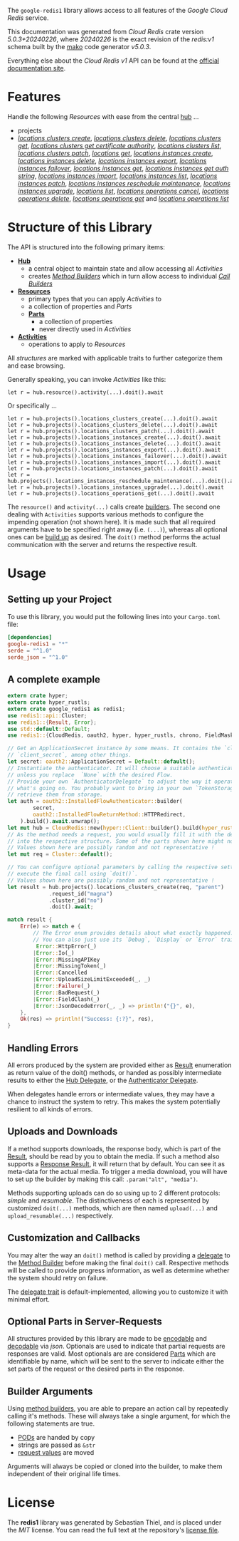 <!---
DO NOT EDIT !
This file was generated automatically from 'src/generator/templates/api/README.md.mako'
DO NOT EDIT !
-->
The `google-redis1` library allows access to all features of the *Google Cloud Redis* service.

This documentation was generated from *Cloud Redis* crate version *5.0.3+20240226*, where *20240226* is the exact revision of the *redis:v1* schema built by the [mako](http://www.makotemplates.org/) code generator *v5.0.3*.

Everything else about the *Cloud Redis* *v1* API can be found at the
[official documentation site](https://cloud.google.com/memorystore/docs/redis/).
# Features

Handle the following *Resources* with ease from the central [hub](https://docs.rs/google-redis1/5.0.3+20240226/google_redis1/CloudRedis) ... 

* projects
 * [*locations clusters create*](https://docs.rs/google-redis1/5.0.3+20240226/google_redis1/api::ProjectLocationClusterCreateCall), [*locations clusters delete*](https://docs.rs/google-redis1/5.0.3+20240226/google_redis1/api::ProjectLocationClusterDeleteCall), [*locations clusters get*](https://docs.rs/google-redis1/5.0.3+20240226/google_redis1/api::ProjectLocationClusterGetCall), [*locations clusters get certificate authority*](https://docs.rs/google-redis1/5.0.3+20240226/google_redis1/api::ProjectLocationClusterGetCertificateAuthorityCall), [*locations clusters list*](https://docs.rs/google-redis1/5.0.3+20240226/google_redis1/api::ProjectLocationClusterListCall), [*locations clusters patch*](https://docs.rs/google-redis1/5.0.3+20240226/google_redis1/api::ProjectLocationClusterPatchCall), [*locations get*](https://docs.rs/google-redis1/5.0.3+20240226/google_redis1/api::ProjectLocationGetCall), [*locations instances create*](https://docs.rs/google-redis1/5.0.3+20240226/google_redis1/api::ProjectLocationInstanceCreateCall), [*locations instances delete*](https://docs.rs/google-redis1/5.0.3+20240226/google_redis1/api::ProjectLocationInstanceDeleteCall), [*locations instances export*](https://docs.rs/google-redis1/5.0.3+20240226/google_redis1/api::ProjectLocationInstanceExportCall), [*locations instances failover*](https://docs.rs/google-redis1/5.0.3+20240226/google_redis1/api::ProjectLocationInstanceFailoverCall), [*locations instances get*](https://docs.rs/google-redis1/5.0.3+20240226/google_redis1/api::ProjectLocationInstanceGetCall), [*locations instances get auth string*](https://docs.rs/google-redis1/5.0.3+20240226/google_redis1/api::ProjectLocationInstanceGetAuthStringCall), [*locations instances import*](https://docs.rs/google-redis1/5.0.3+20240226/google_redis1/api::ProjectLocationInstanceImportCall), [*locations instances list*](https://docs.rs/google-redis1/5.0.3+20240226/google_redis1/api::ProjectLocationInstanceListCall), [*locations instances patch*](https://docs.rs/google-redis1/5.0.3+20240226/google_redis1/api::ProjectLocationInstancePatchCall), [*locations instances reschedule maintenance*](https://docs.rs/google-redis1/5.0.3+20240226/google_redis1/api::ProjectLocationInstanceRescheduleMaintenanceCall), [*locations instances upgrade*](https://docs.rs/google-redis1/5.0.3+20240226/google_redis1/api::ProjectLocationInstanceUpgradeCall), [*locations list*](https://docs.rs/google-redis1/5.0.3+20240226/google_redis1/api::ProjectLocationListCall), [*locations operations cancel*](https://docs.rs/google-redis1/5.0.3+20240226/google_redis1/api::ProjectLocationOperationCancelCall), [*locations operations delete*](https://docs.rs/google-redis1/5.0.3+20240226/google_redis1/api::ProjectLocationOperationDeleteCall), [*locations operations get*](https://docs.rs/google-redis1/5.0.3+20240226/google_redis1/api::ProjectLocationOperationGetCall) and [*locations operations list*](https://docs.rs/google-redis1/5.0.3+20240226/google_redis1/api::ProjectLocationOperationListCall)




# Structure of this Library

The API is structured into the following primary items:

* **[Hub](https://docs.rs/google-redis1/5.0.3+20240226/google_redis1/CloudRedis)**
    * a central object to maintain state and allow accessing all *Activities*
    * creates [*Method Builders*](https://docs.rs/google-redis1/5.0.3+20240226/google_redis1/client::MethodsBuilder) which in turn
      allow access to individual [*Call Builders*](https://docs.rs/google-redis1/5.0.3+20240226/google_redis1/client::CallBuilder)
* **[Resources](https://docs.rs/google-redis1/5.0.3+20240226/google_redis1/client::Resource)**
    * primary types that you can apply *Activities* to
    * a collection of properties and *Parts*
    * **[Parts](https://docs.rs/google-redis1/5.0.3+20240226/google_redis1/client::Part)**
        * a collection of properties
        * never directly used in *Activities*
* **[Activities](https://docs.rs/google-redis1/5.0.3+20240226/google_redis1/client::CallBuilder)**
    * operations to apply to *Resources*

All *structures* are marked with applicable traits to further categorize them and ease browsing.

Generally speaking, you can invoke *Activities* like this:

```Rust,ignore
let r = hub.resource().activity(...).doit().await
```

Or specifically ...

```ignore
let r = hub.projects().locations_clusters_create(...).doit().await
let r = hub.projects().locations_clusters_delete(...).doit().await
let r = hub.projects().locations_clusters_patch(...).doit().await
let r = hub.projects().locations_instances_create(...).doit().await
let r = hub.projects().locations_instances_delete(...).doit().await
let r = hub.projects().locations_instances_export(...).doit().await
let r = hub.projects().locations_instances_failover(...).doit().await
let r = hub.projects().locations_instances_import(...).doit().await
let r = hub.projects().locations_instances_patch(...).doit().await
let r = hub.projects().locations_instances_reschedule_maintenance(...).doit().await
let r = hub.projects().locations_instances_upgrade(...).doit().await
let r = hub.projects().locations_operations_get(...).doit().await
```

The `resource()` and `activity(...)` calls create [builders][builder-pattern]. The second one dealing with `Activities` 
supports various methods to configure the impending operation (not shown here). It is made such that all required arguments have to be 
specified right away (i.e. `(...)`), whereas all optional ones can be [build up][builder-pattern] as desired.
The `doit()` method performs the actual communication with the server and returns the respective result.

# Usage

## Setting up your Project

To use this library, you would put the following lines into your `Cargo.toml` file:

```toml
[dependencies]
google-redis1 = "*"
serde = "^1.0"
serde_json = "^1.0"
```

## A complete example

```Rust
extern crate hyper;
extern crate hyper_rustls;
extern crate google_redis1 as redis1;
use redis1::api::Cluster;
use redis1::{Result, Error};
use std::default::Default;
use redis1::{CloudRedis, oauth2, hyper, hyper_rustls, chrono, FieldMask};

// Get an ApplicationSecret instance by some means. It contains the `client_id` and 
// `client_secret`, among other things.
let secret: oauth2::ApplicationSecret = Default::default();
// Instantiate the authenticator. It will choose a suitable authentication flow for you, 
// unless you replace  `None` with the desired Flow.
// Provide your own `AuthenticatorDelegate` to adjust the way it operates and get feedback about 
// what's going on. You probably want to bring in your own `TokenStorage` to persist tokens and
// retrieve them from storage.
let auth = oauth2::InstalledFlowAuthenticator::builder(
        secret,
        oauth2::InstalledFlowReturnMethod::HTTPRedirect,
    ).build().await.unwrap();
let mut hub = CloudRedis::new(hyper::Client::builder().build(hyper_rustls::HttpsConnectorBuilder::new().with_native_roots().https_or_http().enable_http1().build()), auth);
// As the method needs a request, you would usually fill it with the desired information
// into the respective structure. Some of the parts shown here might not be applicable !
// Values shown here are possibly random and not representative !
let mut req = Cluster::default();

// You can configure optional parameters by calling the respective setters at will, and
// execute the final call using `doit()`.
// Values shown here are possibly random and not representative !
let result = hub.projects().locations_clusters_create(req, "parent")
             .request_id("magna")
             .cluster_id("no")
             .doit().await;

match result {
    Err(e) => match e {
        // The Error enum provides details about what exactly happened.
        // You can also just use its `Debug`, `Display` or `Error` traits
         Error::HttpError(_)
        |Error::Io(_)
        |Error::MissingAPIKey
        |Error::MissingToken(_)
        |Error::Cancelled
        |Error::UploadSizeLimitExceeded(_, _)
        |Error::Failure(_)
        |Error::BadRequest(_)
        |Error::FieldClash(_)
        |Error::JsonDecodeError(_, _) => println!("{}", e),
    },
    Ok(res) => println!("Success: {:?}", res),
}

```
## Handling Errors

All errors produced by the system are provided either as [Result](https://docs.rs/google-redis1/5.0.3+20240226/google_redis1/client::Result) enumeration as return value of
the doit() methods, or handed as possibly intermediate results to either the 
[Hub Delegate](https://docs.rs/google-redis1/5.0.3+20240226/google_redis1/client::Delegate), or the [Authenticator Delegate](https://docs.rs/yup-oauth2/*/yup_oauth2/trait.AuthenticatorDelegate.html).

When delegates handle errors or intermediate values, they may have a chance to instruct the system to retry. This 
makes the system potentially resilient to all kinds of errors.

## Uploads and Downloads
If a method supports downloads, the response body, which is part of the [Result](https://docs.rs/google-redis1/5.0.3+20240226/google_redis1/client::Result), should be
read by you to obtain the media.
If such a method also supports a [Response Result](https://docs.rs/google-redis1/5.0.3+20240226/google_redis1/client::ResponseResult), it will return that by default.
You can see it as meta-data for the actual media. To trigger a media download, you will have to set up the builder by making
this call: `.param("alt", "media")`.

Methods supporting uploads can do so using up to 2 different protocols: 
*simple* and *resumable*. The distinctiveness of each is represented by customized 
`doit(...)` methods, which are then named `upload(...)` and `upload_resumable(...)` respectively.

## Customization and Callbacks

You may alter the way an `doit()` method is called by providing a [delegate](https://docs.rs/google-redis1/5.0.3+20240226/google_redis1/client::Delegate) to the 
[Method Builder](https://docs.rs/google-redis1/5.0.3+20240226/google_redis1/client::CallBuilder) before making the final `doit()` call. 
Respective methods will be called to provide progress information, as well as determine whether the system should 
retry on failure.

The [delegate trait](https://docs.rs/google-redis1/5.0.3+20240226/google_redis1/client::Delegate) is default-implemented, allowing you to customize it with minimal effort.

## Optional Parts in Server-Requests

All structures provided by this library are made to be [encodable](https://docs.rs/google-redis1/5.0.3+20240226/google_redis1/client::RequestValue) and 
[decodable](https://docs.rs/google-redis1/5.0.3+20240226/google_redis1/client::ResponseResult) via *json*. Optionals are used to indicate that partial requests are responses 
are valid.
Most optionals are are considered [Parts](https://docs.rs/google-redis1/5.0.3+20240226/google_redis1/client::Part) which are identifiable by name, which will be sent to 
the server to indicate either the set parts of the request or the desired parts in the response.

## Builder Arguments

Using [method builders](https://docs.rs/google-redis1/5.0.3+20240226/google_redis1/client::CallBuilder), you are able to prepare an action call by repeatedly calling it's methods.
These will always take a single argument, for which the following statements are true.

* [PODs][wiki-pod] are handed by copy
* strings are passed as `&str`
* [request values](https://docs.rs/google-redis1/5.0.3+20240226/google_redis1/client::RequestValue) are moved

Arguments will always be copied or cloned into the builder, to make them independent of their original life times.

[wiki-pod]: http://en.wikipedia.org/wiki/Plain_old_data_structure
[builder-pattern]: http://en.wikipedia.org/wiki/Builder_pattern
[google-go-api]: https://github.com/google/google-api-go-client

# License
The **redis1** library was generated by Sebastian Thiel, and is placed 
under the *MIT* license.
You can read the full text at the repository's [license file][repo-license].

[repo-license]: https://github.com/Byron/google-apis-rsblob/main/LICENSE.md

